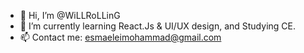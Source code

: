 - 👋 Hi, I’m @WiLLRoLLinG
- 🌱 I’m currently learning React.Js & UI/UX design, and Studying CE.
- 📫 Contact me: esmaeleimohammad@gmail.com

<!---
Mohammad Esmaeili
--->
